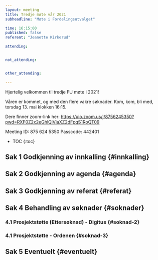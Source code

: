 ```yaml
---
layout: meeting
title: Tredje møte vår 2021
subheadline: "Møte i Fordelingsutvalget"

time: 16:15:00
published: false
referent: "Jeanette Kirkerud"

attending:


not_attending:


other_attending:

---
```

Hjertelig velkommen til tredje FU møte i 2021! 

Våren er kommet, og med den flere vakre søknader. 
Kom, kom, bli med, torsdag 13. mai klokken 16:15. 


Dere finner zoom-link her:
https://uio.zoom.us/j/8756245350?pwd=RXF0Z2x2eGhlQlViaXZ2dFpqS1RoQT09

Meeting ID: 875 624 5350
Passcode: 442401


* TOC
{:toc}

## Sak 1 Godkjenning av innkalling {#innkalling}

## Sak 2 Godkjenning av agenda {#agenda}

## Sak 3 Godkjenning av referat {#referat}

## Sak 4 Behandling av søknader {#soknader}

### 4.1 Prosjektstøtte (Ettersøknad) - Digitus {#soknad-2}

### 4.1 Prosjektstøtte - Ordenen {#soknad-3}

## Sak 5 Eventuelt {#eventuelt}
